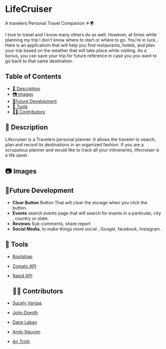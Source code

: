 # LifeCruiser
A travelers Personal Travel Companion ✈🌍

I love to travel and I know many others do as well. However, at times while planning my trip I don't know where to start or where to go. You're in luck... Here is an applicatiom that will help you find restaurants, hotels, and plan your trip based on the weather that will take place while visiting. As a bonus, you can save your trip for future reference in case you you want to go back to that same destination. 

## Table of Contents

  - [📝 Description](#-description)
  - [📷  Images](#--images)
  - [🔮Future Development](#future-development)
  - [🔨 Tools](#Tools)
  - [👩👨 Contributors](#contributors)

## 📝 Description
Lifecruiser is a Travelers personal planner. It allows the traveler to search, plan and record its destinations in an organized fashion. If you are a scrupulous planner and would like to track all your intineraries, lifecruiser is a life saver.



## 📷  Images



## 🔮Future Development
* **Clear Button** Button That will clear the storage when you click the button. 
* **Events**  search events page that will search for events in a particular, city , country or state.
* **Reviews** Sub-comments, share report
* **Social Media**, to make things more social , Google, facebook, Instagram.



## 🔨 Tools
* [Bootstrap](https://getbootstrap.com)
* [Zomato API](https://developers.zomato.com)
* [Rapid API](https://rapidapi.com)



  
  
  
  ## 👩👨 Contributors
* [Sucely Vargas](https://github.com/Lolasmom)

* [John Drenth](https://github.com/jrdrenth)

* [Dane Laban](https://github.com)

* [Andy Nguyen](https://github.com)

* [An Trinh](https://github.com)
